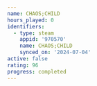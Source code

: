 ```yaml
---
name: CHAOS;CHILD
hours_played: 0
identifiers:
  - type: steam
    appid: '970570'
    name: CHAOS;CHILD
    synced_on: '2024-07-04'
active: false
rating: 96
progress: completed
---
```



